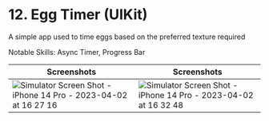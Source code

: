 # 12. Egg Timer (UIKit)
A simple app used to time eggs based on the preferred texture required

Notable Skills: Async Timer, Progress Bar

| Screenshots | Screenshots |
| - | - |
| ![Simulator Screen Shot - iPhone 14 Pro - 2023-04-02 at 16 27 16](https://user-images.githubusercontent.com/53140446/229363773-409a92b8-d1a1-4bb0-9cde-6897c6c6c5f5.png) | ![Simulator Screen Shot - iPhone 14 Pro - 2023-04-02 at 16 32 48](https://user-images.githubusercontent.com/53140446/229363784-88b3d32b-d459-489b-b0d1-f740c6967cc4.png) |
